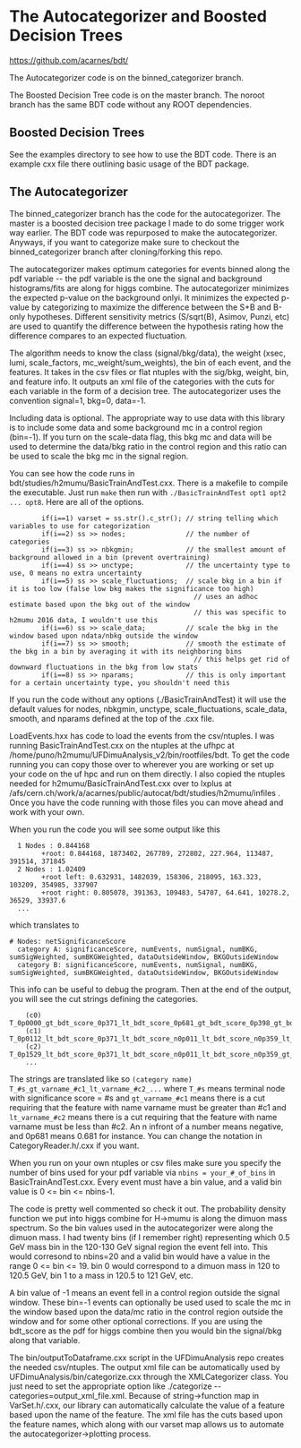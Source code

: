 # The Autocategorizer and Boosted Decision Trees
https://github.com/acarnes/bdt/

The Autocategorizer code is on the binned_categorizer branch.

The Boosted Decision Tree code is on the master branch. The noroot branch has the same BDT code without any ROOT dependencies.

## Boosted Decision Trees
See the examples directory to see how to use the BDT code. There is an example cxx file there outlining basic usage of the BDT package.

## The Autocategorizer
The binned_categorizer branch has the code for the autocategorizer. The master is a boosted decision tree package I made to do some trigger work way earlier. The BDT code was repurposed to make the autocategorizer. Anyways, if you want to categorize make sure to checkout the binned_categorizer branch after cloning/forking this repo.

The autocategorizer makes optimum categories for events binned along the pdf variable -- the pdf variable is the one the signal and background histograms/fits are along for higgs combine. The autocategorizer minimizes the expected p-value on the background onlyi. It minimizes the expected p-value by categorizing to maximize the difference between the S+B and B-only hypotheses. Different sensitivity metrics (S/sqrt(B), Asimov, Punzi, etc) are used to quantify the difference between the hypothesis rating how the difference compares to an expected fluctuation.  

 The algorithm needs to know the class (signal/bkg/data), the weight (xsec, lumi, scale_factors, mc_weight/sum_weights), the bin of each event, and the features. It takes in the csv files or flat ntuples with the sig/bkg, weight, bin, and feature info. It outputs an xml file of the categories with the cuts for each variable in the form of a decision tree. The autocategorizer uses the convention signal=1, bkg=0, data=-1. 

Including data is optional. The appropriate way to use data with this library is to include some data and some background mc in a control region (bin=-1). If you turn on the scale-data flag, this bkg mc and data will be used to determine the data/bkg ratio in the control region and this ratio can be used to scale the bkg mc in the signal region.  

You can see how the code runs in bdt/studies/h2mumu/BasicTrainAndTest.cxx. There is a makefile to compile the executable. Just run `make` then run with `./BasicTrainAndTest opt1 opt2 ... opt8`. Here are all of the options.
```
        if(i==1) varset = ss.str().c_str(); // string telling which variables to use for categorization
        if(i==2) ss >> nodes;               // the number of categories 
        if(i==3) ss >> nbkgmin;             // the smallest amount of background allowed in a bin (prevent overtraining)
        if(i==4) ss >> unctype;             // the uncertainty type to use, 0 means no extra uncertainty
        if(i==5) ss >> scale_fluctuations;  // scale bkg in a bin if it is too low (false low bkg makes the significance too high)
                                              // uses an adhoc estimate based upon the bkg out of the window
                                              // this was specific to h2mumu 2016 data, I wouldn't use this
        if(i==6) ss >> scale_data;          // scale the bkg in the window based upon ndata/nbkg outside the window
        if(i==7) ss >> smooth;              // smooth the estimate of the bkg in a bin by averaging it with its neighboring bins
                                              // this helps get rid of downward fluctuations in the bkg from low stats
        if(i==8) ss >> nparams;             // this is only important for a certain uncertainty type, you shouldn't need this
```
If you run the code without any options (./BasicTrainAndTest) it will use the default values for nodes, nbkgmin, unctype, scale_fluctuations, scale_data, smooth, and nparams defined at the top of the .cxx file. 

LoadEvents.hxx has code to load the events from the csv/ntuples. I was running BasicTrainAndTest.cxx on the ntuples at the ufhpc at /home/puno/h2mumu/UFDimuAnalysis_v2/bin/rootfiles/bdt. To get the code running you can copy those over to wherever you are working or set up your code on the uf hpc and run on them directly. I also copied the ntuples needed for h2mumu/BasicTrainAndTest.cxx over to lxplus at /afs/cern.ch/work/a/acarnes/public/autocat/bdt/studies/h2mumu/infiles . Once you have the code running with those files you can move ahead and work with your own.  

When you run the code you will see some output like this
```
  1 Nodes : 0.844168
        +root: 0.844168, 1873402, 267789, 272802, 227.964, 113487, 391514, 371845
  2 Nodes : 1.02409
        +root left: 0.632931, 1482039, 158306, 218095, 163.323, 103209, 354985, 337907
        +root right: 0.805078, 391363, 109483, 54707, 64.641, 10278.2, 36529, 33937.6
  ...
```
which translates to
```
# Nodes: netSignificanceScore
  category A: significanceScore, numEvents, numSignal, numBKG, sumSigWeighted, sumBKGWeighted, dataOutsideWindow, BKGOutsideWindow
  category B: significanceScore, numEvents, numSignal, numBKG, sumSigWeighted, sumBKGWeighted, dataOutsideWindow, BKGOutsideWindow
```
This info can be useful to debug the program. Then at the end of the output, you will see the cut strings defining the categories.
```
    (c0) T_0p0000_gt_bdt_score_0p371_lt_bdt_score_0p681_gt_bdt_score_0p398_gt_bdt_score_0p552_gt_bdt_score_0p618_gt_bdt_score_0p668
    (c1) T_0p0112_lt_bdt_score_0p371_lt_bdt_score_n0p011_lt_bdt_score_n0p359_lt_bdt_score_n0p685
    (c2) T_0p1529_lt_bdt_score_0p371_lt_bdt_score_n0p011_lt_bdt_score_n0p359_gt_bdt_score_n0p685
    ...
```
The strings are translated like so `(category name) T_#s_gt_varname_#c1_lt_varname_#c2_...` where `T_#s` means terminal node with significance score = #s and `gt_varname_#c1` means there is a cut requiring that the feature with name varname must be greater than #c1 and `lt_varname_#c2` means there is a cut requiring that the feature with name varname must be less than #c2. An n infront of a number means negative, and 0p681 means 0.681 for instance. You can change the notation in CategoryReader.h/.cxx if you want.  

When you run on your own ntuples or csv files make sure you specify the number of bins used for your pdf variable via `nbins = your_#_of_bins` in BasicTrainAndTest.cxx. Every event must have a bin value, and a valid bin value is 0 <= bin <= nbins-1.

The code is pretty well commented so check it out. The probability density function we put into higgs combine for H->mumu is along the dimuon mass spectrum. So the bin values used in the autocategorizer were along the dimuon mass. I had twenty bins (if I remember right) representing which 0.5 GeV mass bin in the 120-130 GeV signal region the event fell into. This would corresond to nbins=20 and a valid bin would have a value in the range 0 <= bin <= 19. bin 0 would correspond to a dimuon mass in 120 to 120.5 GeV, bin 1 to a mass in 120.5 to 121 GeV, etc.  

A bin value of -1 means an event fell in a control region outside the signal window. These bin=-1 events can optionally be used used to scale the mc in the window based upon the data/mc ratio in the control region outside the window and for some other optional corrections. If you are using the bdt_score as the pdf for higgs combine then you would bin the signal/bkg along that variable.

The bin/outputToDataframe.cxx script in the UFDimuAnalysis repo creates the needed csv/ntuples. The output xml file can be automatically used by UFDimuAnalysis/bin/categorize.cxx through the XMLCategorizer class. You just need to set the appropriate option like ./categorize --categories=output_xml_file.xml. Because of string->function map in VarSet.h/.cxx, our library can automatically calculate the value of a feature based upon the name of the feature. The xml file has the cuts based upon the feature names, which along with our varset map allows us to automate the autocategorizer->plotting process.
